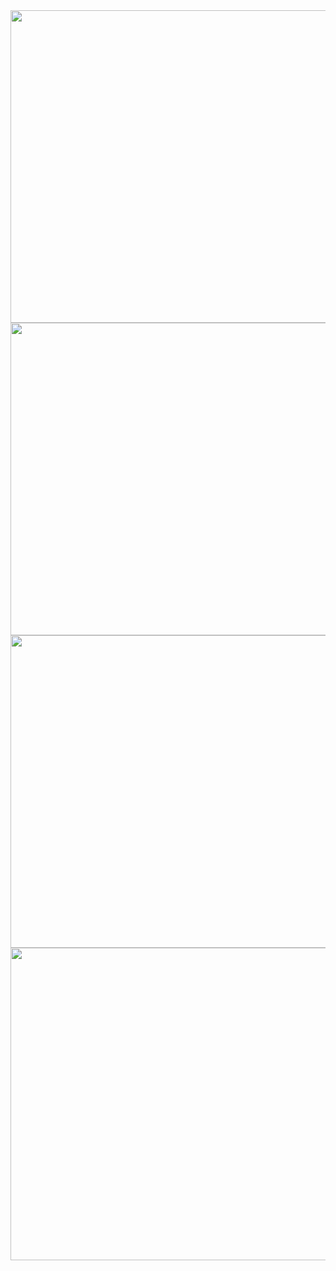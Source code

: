 <img src="https://github.com/user-attachments/assets/83a5f158-6280-41f5-836e-0dd16ba5637b" width="700" height="500">
<img src="https://github.com/user-attachments/assets/73d37db2-26ab-41c4-b40f-9cfa122b7ef9" width="700" height="500">
<img src="https://github.com/user-attachments/assets/6570b392-24c5-4a71-a27a-9d3a641c1b10" width="700" height="500">
<img src="https://github.com/user-attachments/assets/967fec23-871e-4fbf-97fe-fa5f60d24e72" width="700" height="500">

